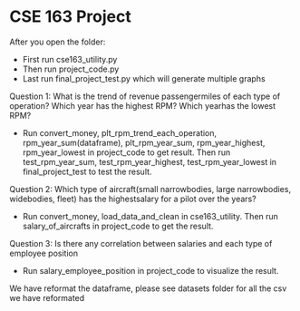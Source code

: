 # CSE 163 Project

After you open the folder:
* First run cse163_utility.py
* Then run project_code.py
* Last run final_project_test.py which will generate multiple graphs

Question 1: What is the trend of revenue passengermiles of each type of operation? 
Which year has the highest RPM? Which yearhas the lowest RPM?
* Run convert_money, plt_rpm_trend_each_operation, rpm_year_sum(dataframe), plt_rpm_year_sum,
rpm_year_highest, rpm_year_lowest in project_code to get result. Then run
test_rpm_year_sum, test_rpm_year_highest, test_rpm_year_lowest in final_project_test
to test the result.

Question 2: Which type of aircraft(small narrowbodies, large narrowbodies, widebodies, fleet)
has the highestsalary for a pilot over the years?
* Run convert_money, load_data_and_clean in cse163_utility. Then run salary_of_aircrafts
in project_code to get the result.

Question 3: Is there any correlation between salaries and each type of employee position
* Run salary_employee_position in project_code to visualize the result.

We have reformat the dataframe, please see datasets folder for all the csv we have reformated
